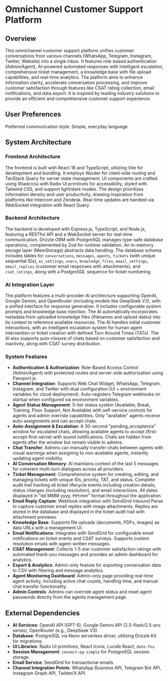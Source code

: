 # Omnichannel Customer Support Platform

## Overview

This omnichannel customer support platform unifies customer conversations from various channels (WhatsApp, Telegram, Instagram, Twitter, Website) into a single inbox. It features role-based authentication (Admin/Agent), AI-powered automated responses with intelligent escalation, comprehensive ticket management, a knowledge base with file upload capabilities, and real-time analytics. The platform aims to enhance information clarity, accelerate conversation processing, and improve customer satisfaction through features like CSAT rating collection, email notifications, and data export. It is inspired by leading industry solutions to provide an efficient and comprehensive customer support experience.

## User Preferences

Preferred communication style: Simple, everyday language.

## System Architecture

### Frontend Architecture

The frontend is built with React 18 and TypeScript, utilizing Vite for development and bundling. It employs Wouter for client-side routing and TanStack Query for server state management. UI components are crafted using Shadcn/ui with Radix UI primitives for accessibility, styled with Tailwind CSS, and support light/dark modes. The design prioritizes information density and user productivity, drawing inspiration from platforms like Intercom and Zendesk. Real-time updates are handled via WebSocket integration with React Query.

### Backend Architecture

The backend is developed with Express.js, TypeScript, and Node.js, featuring a RESTful API and a WebSocket server for real-time communication. Drizzle ORM with PostgreSQL manages type-safe database operations, complemented by Zod for runtime validation. An in-memory storage layer (MemStorage) abstracts data handling. The database schema includes tables for `conversations`, `messages`, `agents`, `tickets` (with unique sequential IDs), `ai_settings`, `users`, `knowledge_files`, `email_settings`, `email_replies` (customer email responses with attachments), and `csat_ratings`, along with a PostgreSQL sequence for ticket numbering.

### AI Integration Layer

The platform features a multi-provider AI architecture supporting OpenAI, Google Gemini, and OpenRouter (including models like DeepSeek V3), with a unified interface for response generation. It includes configurable system prompts and knowledge base injection. The AI automatically incorporates metadata from uploaded knowledge files (filenames and upload dates) into its context to reference available resources. The AI handles initial customer interactions, with an intelligent escalation system for human agent intervention or ticket creation with defined Turn Around Times (TATs). The AI also supports auto-closure of chats based on customer satisfaction and inactivity, along with CSAT survey distribution.

### System Features

-   **Authentication & Authorization**: Role-Based Access Control (Admin/Agent) with protected routes and server-side authorization using Passport.js.
-   **Channel Integration**: Supports Web Chat Widget, WhatsApp, Telegram, Instagram, and Twitter with dual configuration (UI + environment variables for cloud deployment). Auto-registers Telegram webhooks on startup when configured via environment variables.
-   **Agent Status Management**: 5-tier status system (Available, Break, Training, Floor Support, Not Available) with self-service controls for agents and admin override capabilities. Only "available" agents receive auto-assignments and can accept chats.
-   **Auto-Assignment & Escalation**: A 30-second "pending_acceptance" window for escalated chats, allowing available agents to accept (first-accept-first-serve) with sound notifications. Chats are hidden from agents after the window but remain visible to admins.
-   **Chat Transfer**: Admins can manually transfer chats between agents with visual warnings when assigning to non-available agents, instantly updating agent visibility.
-   **AI Conversation Memory**: AI maintains context of the last 5 messages for coherent multi-turn dialogues across all providers.
-   **Ticket Management**: Comprehensive system for creating, editing, and managing tickets with unique IDs, priority, TAT, and status. Complete audit trail tracking all ticket lifecycle events including creation details, status changes (including resolution), and email interactions. All dates displayed in "dd MMM yyyy, HH:mm" format throughout the application.
-   **Email Reply Capture**: Webhook integration with SendGrid Inbound Parse to capture customer email replies with image attachments. Replies are stored in the database and displayed in the ticket audit trail with attachment previews.
-   **Knowledge Base**: Supports file uploads (documents, PDFs, images) as data URLs with a management UI.
-   **Email Notifications**: Integrates with SendGrid for configurable email notifications on ticket events and CSAT surveys. Supports custom resolution emails with agent-written messages.
-   **CSAT Management**: Collects 1-5 star customer satisfaction ratings with automated thank-you messages and provides an admin dashboard for analytics.
-   **Export & Analytics**: Admin-only feature for exporting conversation data to CSV with filtering and message analytics.
-   **Agent Monitoring Dashboard**: Admin-only page providing real-time agent activity, including active chat counts, handling time, and manual chat transfer functionality.
-   **Admin Controls**: Admins can override agent status and reset agent passwords directly from the agents management page.

## External Dependencies

-   **AI Services**: OpenAI API (GPT-5), Google Gemini API (2.5-flash/2.5-pro series), OpenRouter (e.g., DeepSeek V3).
-   **Database**: PostgreSQL via Neon serverless driver, utilizing Drizzle Kit for migrations.
-   **UI Libraries**: Radix UI primitives, React Icons, Lucide React, `date-fns`.
-   **Session Management**: `connect-pg-simple` for PostgreSQL session storage.
-   **Email Service**: SendGrid for transactional emails.
-   **Channel Integration Points**: WhatsApp Business API, Telegram Bot API, Instagram Graph API, Twitter/X API.